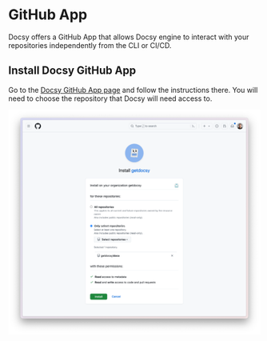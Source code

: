 # GitHub App

Docsy offers a GitHub App that allows Docsy engine to interact with your repositories independently from the CLI or CI/CD.

## Install Docsy GitHub App

Go to the [Docsy GitHub App page](https://github.com/apps/getdocsy) and follow the instructions there. You will need to choose the repository that Docsy will need access to.

![Install GitHub App](install-github-app.png)